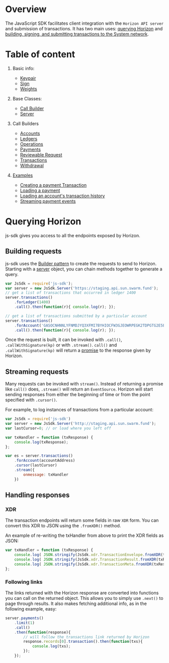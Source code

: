 # Overview

The JavaScript SDK facilitates client integration with the `Horizon API server` and submission of  transactions. It has two main uses: [querying Horizon](#querying-horizon) and [building, signing, and submitting transactions to the System network](#building-transactions).

# Table of content
1. Basic info:
    - [Keypair](./base/keypair.md)
    - [Sign](./base/sign.md)
    - [Weights](./base/weights.md)

2. Base Classes:
    - [Call Builder](./call_builder.md)
    - [Server](./server.md)

3. Call Builders
    - [Accounts](./accounts.md)
    - [Ledgers](./ledgers.md)
    - [Operations](./operations.md)
    - [Payments](./payments.md)
    - [Reviewable Request](./reviewable_request.md)
    - [Transactions](./transactions.md)
    - [Withdrawal](./withdrawal.md)

4. [Examples](./examples/README.md)
    - [Creating a payment Transaction](./examples/README.md#creating-a-payment-transaction)
    - [Loading a payment](./examples/README.md#loading-a-payments)
    - [Loading an account's transaction history](./examples/README.md#loading-an-accounts-transaction-history)
    - [Streaming payment events](./examples/README.md#streaming-payment-events)


# Querying Horizon
js-sdk gives you access to all the endpoints exposed by Horizon.

## Building requests
js-sdk uses the [Builder pattern](https://en.wikipedia.org/wiki/Builder_pattern) to create the requests to send
to Horizon. Starting with a [server](./api/server.md) object, you can chain methods together to generate a query.

```js
var JsSdk = require('js-sdk');
var server = new JsSdk.Server('https://staging.api.sun.swarm.fund');
// get a list of transactions that occurred in ledger 1400
server.transactions()
    .forLedger(1400)
    .call().then(function(r){ console.log(r); });

// get a list of transactions submitted by a particular account
server.transactions()
    .forAccount('GASOCNHNNLYFNMDJYQ3XFMI7BYHIOCFW3GJEOWRPEGK2TDPGTG2E5EDW')
    .call().then(function(r){ console.log(r); });
```

Once the request is built, it can be invoked with `.call()`, `.callWithSignature(kp)` or with `.stream()`. `call()` and `.callWithSignature(kp)` will return a
[promise](https://developer.mozilla.org/en-US/docs/Web/JavaScript/Reference/Global_Objects/Promise) to the response given by Horizon.

## Streaming requests
Many requests can be invoked with `stream()`. Instead of returning a promise like `call()` does, `.stream()` will return an `EventSource`.
Horizon will start sending responses from either the beginning of time or from the point specified with `.cursor()`.

For example, to log instances of transactions from a particular account:

```javascript
var JsSdk = require('js-sdk')
var server = new JsSdk.Server('http://staging.api.sun.swarm.fund');
var lastCursor=0; // or load where you left off

var txHandler = function (txResponse) {
    console.log(txResponse);
};

var es = server.transactions()
    .forAccount(accountAddress)
    .cursor(lastCursor)
    .stream({
        onmessage: txHandler
    })
```

## Handling responses
### XDR
The transaction endpoints will return some fields in raw `XDR`
form. You can convert this XDR to JSON using the `.fromXDR()` method.

An example of re-writing the txHandler from above to print the XDR fields as JSON:

```javascript
var txHandler = function (txResponse) {
    console.log( JSON.stringify(JsSdk.xdr.TransactionEnvelope.fromXDR(txResponse.envelope_xdr, 'base64')) );
    console.log( JSON.stringify(JsSdk.xdr.TransactionResult.fromXDR(txResponse.result_xdr, 'base64')) );
    console.log( JSON.stringify(JsSdk.xdr.TransactionMeta.fromXDR(txResponse.result_meta_xdr, 'base64')) );
};

```


### Following links
The links returned with the Horizon response are converted into functions you can call on the returned object.
This allows you to simply use `.next()` to page through results. It also makes fetching additional info, as in the following example, easy:

```js
server.payments()
    .limit(1)
    .call()
    .then(function(response){
        // will follow the transactions link returned by Horizon
        response.records[0].transaction().then(function(txs){
            console.log(txs);
        });
    });
```
